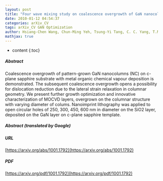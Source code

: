 ```yaml
---
layout: post
title: "Four wave mixing study on coalescence overgrowth of GaN nanocolumns on sapphire"
date: 2010-01-12 04:54:37
categories: arXiv_CV
tags: arXiv_CV GAN Optimization
author: Hsiang-Chen Wang, Chun-Ming Yeh, Tsung-Yi Tang, C. C. Yang, T.Malinauskas, K. Jarasiunas
mathjax: true
---
```


* content
{:toc}

##### Abstract
Coalescence overgrowth of pattern-grown GaN nanocolumns (NC) on c-plane sapphire substrate with metal organic chemical vapour deposition is demonstrated. The subsequent coalescence overgrowth opens a possibility for dislocation reduction due to the lateral strain relaxation in columnar geometry. We present further growth optimization and innovative characterization of MOCVD layers, overgrown on the columnar structure with varying diameter of colums. Nanoimprint lithography was applied to open circular holes of 250, 300, 450, 600 nm in diameter on the SiO2 layer, deposited on the GaN layer on c-plane sapphire template.

##### Abstract (translated by Google)


##### URL
[https://arxiv.org/abs/1001.1792](https://arxiv.org/abs/1001.1792)

##### PDF
[https://arxiv.org/pdf/1001.1792](https://arxiv.org/pdf/1001.1792)

